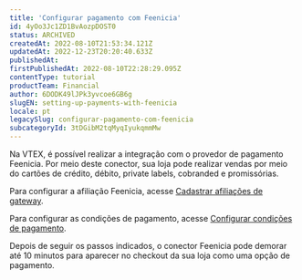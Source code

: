 ```yaml
---
title: 'Configurar pagamento com Feenicia'
id: 4yOo3Jc1ZD1BvAozpDOST0
status: ARCHIVED
createdAt: 2022-08-10T21:53:34.121Z
updatedAt: 2022-12-23T20:20:40.633Z
publishedAt: 
firstPublishedAt: 2022-08-10T22:28:29.095Z
contentType: tutorial
productTeam: Financial
author: 6DODK49lJPk3yvcoe6GB6g
slugEN: setting-up-payments-with-feenicia
locale: pt
legacySlug: configurar-pagamento-com-feenicia
subcategoryId: 3tDGibM2tqMyqIyukqmmMw
---
```


Na VTEX, é possível realizar a integração com o provedor de pagamento Feenicia. Por meio deste conector, sua loja pode realizar vendas por meio do cartões de crédito, débito, private labels, cobranded e promissórias.

Para configurar a afiliação Feenicia, acesse [Cadastrar afiliações de gateway](https://help.vtex.com/pt/tutorial/afiliacoes-de-gateway--tutorials_444#).

Para configurar as condições de pagamento, acesse [Configurar condições de pagamento](https://help.vtex.com/pt/tutorial/condicoes-de-pagamento#).

Depois de seguir os passos indicados, o conector Feenicia pode demorar até 10 minutos para aparecer no checkout da sua loja como uma opção de pagamento. 
